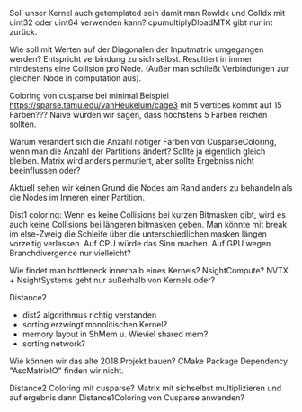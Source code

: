 Soll unser Kernel auch getemplated sein damit man RowIdx und ColIdx mit uint32 oder uint64 verwenden kann?
cpumultiplyDloadMTX gibt nur int zurück.

Wie soll mit Werten auf der Diagonalen der Inputmatrix umgegangen werden?
Entspricht verbindung zu sich selbst. Resultiert in immer mindestens eine Collision pro Node.
(Außer man schließt Verbindungen zur gleichen Node in computation aus).

Coloring von cusparse bei minimal Beispiel https://sparse.tamu.edu/vanHeukelum/cage3 mit 5 vertices
kommt auf 15 Farben??? Naive würden wir sagen, dass höchstens 5 Farben reichen sollten.

Warum verändert sich die Anzahl nötiger Farben von CusparseColoring, wenn man die Anzahl der Partitions ändert?
Sollte ja eigentlich gleich bleiben. Matrix wird anders permutiert, aber sollte Ergebniss nicht beeinflussen oder?

Aktuell sehen wir keinen Grund die Nodes am Rand anders zu behandeln als die Nodes im Inneren einer Partition.

Dist1 coloring:
    Wenn es keine Collisions bei kurzen Bitmasken gibt, wird es auch keine Collisions bei längeren
    bitmasken geben. Man könnte mit break im else-Zweig die Schleife über die unterschiedlichen masken längen
    vorzeitig verlassen. Auf CPU würde das Sinn machen. Auf GPU wegen Branchdivergence nur vielleicht?

Wie findet man bottleneck innerhalb eines Kernels?
NsightCompute? NVTX + NsightSystems geht nur außerhalb von Kernels oder?

Distance2
- dist2 algorithmus richtig verstanden
- sorting erzwingt monolitischen Kernel?
- memory layout in ShMem u. Wieviel shared mem?
- sorting network?

Wie können wir das alte 2018 Projekt bauen? CMake Package Dependency "AscMatrixIO" finden wir nicht.

Distance2 Coloring mit cusparse? Matrix mit sichselbst multiplizieren und auf ergebnis dann Distance1Coloring von Cusparse anwenden?